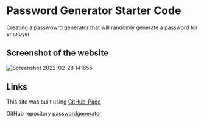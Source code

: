 # Password Generator Starter Code
Creating a passwowrd generator that will randomly generate a password for employer

## Screenshot of the website

![Screenshot 2022-02-28 141655](https://user-images.githubusercontent.com/98116215/155974483-650db8d0-7a99-4e5b-823b-af8012ce580b.png)

## Links
This site was built using [GitHub-Page](https://github.com/Jaylee0119/Password-Generator)

GitHub repository [passwordgenerator](https://jaylee0119.github.io/Password-Generator/)

